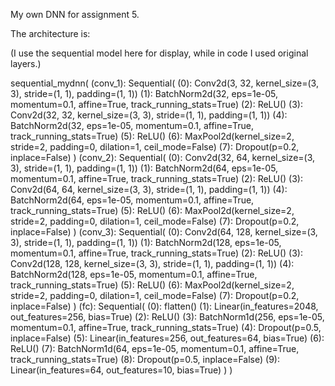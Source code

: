 My own DNN for assignment 5.

The architecture is: 

(I use the sequential model here for display, while in code I used original layers.)

sequential_mydnn(
  (conv_1): Sequential(
    (0): Conv2d(3, 32, kernel_size=(3, 3), stride=(1, 1), padding=(1, 1))
    (1): BatchNorm2d(32, eps=1e-05, momentum=0.1, affine=True, track_running_stats=True)
    (2): ReLU()
    (3): Conv2d(32, 32, kernel_size=(3, 3), stride=(1, 1), padding=(1, 1))
    (4): BatchNorm2d(32, eps=1e-05, momentum=0.1, affine=True, track_running_stats=True)
    (5): ReLU()
    (6): MaxPool2d(kernel_size=2, stride=2, padding=0, dilation=1, ceil_mode=False)
    (7): Dropout(p=0.2, inplace=False)
  )
  (conv_2): Sequential(
    (0): Conv2d(32, 64, kernel_size=(3, 3), stride=(1, 1), padding=(1, 1))
    (1): BatchNorm2d(64, eps=1e-05, momentum=0.1, affine=True, track_running_stats=True)
    (2): ReLU()
    (3): Conv2d(64, 64, kernel_size=(3, 3), stride=(1, 1), padding=(1, 1))
    (4): BatchNorm2d(64, eps=1e-05, momentum=0.1, affine=True, track_running_stats=True)
    (5): ReLU()
    (6): MaxPool2d(kernel_size=2, stride=2, padding=0, dilation=1, ceil_mode=False)
    (7): Dropout(p=0.2, inplace=False)
  )
  (conv_3): Sequential(
    (0): Conv2d(64, 128, kernel_size=(3, 3), stride=(1, 1), padding=(1, 1))
    (1): BatchNorm2d(128, eps=1e-05, momentum=0.1, affine=True, track_running_stats=True)
    (2): ReLU()
    (3): Conv2d(128, 128, kernel_size=(3, 3), stride=(1, 1), padding=(1, 1))
    (4): BatchNorm2d(128, eps=1e-05, momentum=0.1, affine=True, track_running_stats=True)
    (5): ReLU()
    (6): MaxPool2d(kernel_size=2, stride=2, padding=0, dilation=1, ceil_mode=False)
    (7): Dropout(p=0.2, inplace=False)
  )
  (fc): Sequential(
    (0): flatten()
    (1): Linear(in_features=2048, out_features=256, bias=True)
    (2): ReLU()
    (3): BatchNorm1d(256, eps=1e-05, momentum=0.1, affine=True, track_running_stats=True)
    (4): Dropout(p=0.5, inplace=False)
    (5): Linear(in_features=256, out_features=64, bias=True)
    (6): ReLU()
    (7): BatchNorm1d(64, eps=1e-05, momentum=0.1, affine=True, track_running_stats=True)
    (8): Dropout(p=0.5, inplace=False)
    (9): Linear(in_features=64, out_features=10, bias=True)
  )
)

